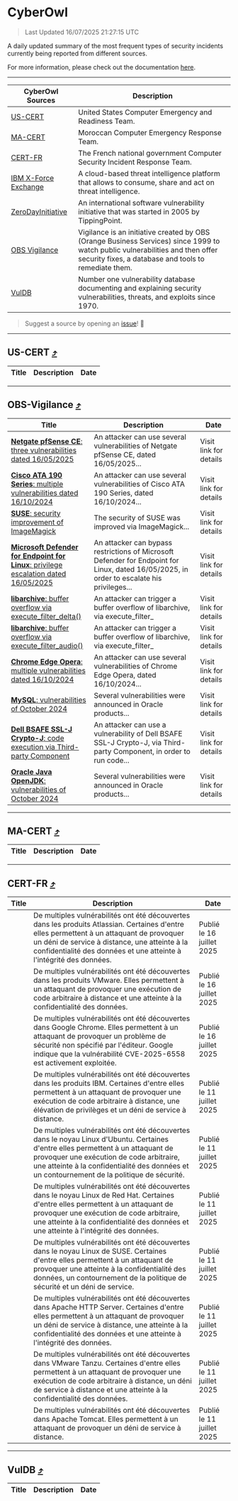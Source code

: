 
 <div id='top'></div>

# CyberOwl

 > Last Updated 16/07/2025 21:27:15 UTC
 
 A daily updated summary of the most frequent types of security incidents currently being reported from different sources.
 
 For more information, please check out the documentation [here](./docs/README.md).
 
 ---
 |CyberOwl Sources|Description|
 |---|---|
 |[US-CERT](#us-cert-arrow_heading_up)|United States Computer Emergency and Readiness Team.|
 |[MA-CERT](#ma-cert-arrow_heading_up)|Moroccan Computer Emergency Response Team.|
 |[CERT-FR](#cert-fr-arrow_heading_up)|The French national government Computer Security Incident Response Team.|
 |[IBM X-Force Exchange](#ibmcloud-arrow_heading_up)|A cloud-based threat intelligence platform that allows to consume, share and act on threat intelligence.|
 |[ZeroDayInitiative](#zerodayinitiative-arrow_heading_up)|An international software vulnerability initiative that was started in 2005 by TippingPoint.|
 |[OBS Vigilance](#obs-vigilance-arrow_heading_up)|Vigilance is an initiative created by OBS (Orange Business Services) since 1999 to watch public vulnerabilities and then offer security fixes, a database and tools to remediate them.|
 |[VulDB](#vuldb-arrow_heading_up)|Number one vulnerability database documenting and explaining security vulnerabilities, threats, and exploits since 1970.|
 
 > Suggest a source by opening an [issue](https://github.com/karimhabush/cyberowl/issues)! :raised_hands:
 ---

## US-CERT [:arrow_heading_up:](#cyberowl)

 |Title|Description|Date|
 |---|---|---|
 
 ---

## OBS-Vigilance [:arrow_heading_up:](#cyberowl)

 |Title|Description|Date|
 |---|---|---|
 |[<a href="https://vigilance.fr/vulnerability/Netgate-pfSense-CE-three-vulnerabilities-dated-16-05-2025-47194" class="noirorange"><b>Netgate pfSense CE</b>: three vulnerabilities dated 16/05/2025</a>](https://vigilance.fr/vulnerability/Netgate-pfSense-CE-three-vulnerabilities-dated-16-05-2025-47194)|An attacker can use several vulnerabilities of Netgate pfSense CE, dated 16/05/2025...|Visit link for details|
 |[<a href="https://vigilance.fr/vulnerability/Cisco-ATA-190-Series-multiple-vulnerabilities-dated-16-10-2024-45414" class="noirorange"><b>Cisco ATA 190 Series</b>: multiple vulnerabilities dated 16/10/2024</a>](https://vigilance.fr/vulnerability/Cisco-ATA-190-Series-multiple-vulnerabilities-dated-16-10-2024-45414)|An attacker can use several vulnerabilities of Cisco ATA 190 Series, dated 16/10/2024...|Visit link for details|
 |[<a href="https://vigilance.fr/vulnerability/SUSE-security-improvement-of-ImageMagick-47577" class="noirorange"><b>SUSE</b>: security improvement of ImageMagick</a>](https://vigilance.fr/vulnerability/SUSE-security-improvement-of-ImageMagick-47577)|The security of SUSE was improved via ImageMagick...|Visit link for details|
 |[<a href="https://vigilance.fr/vulnerability/Microsoft-Defender-for-Endpoint-for-Linux-privilege-escalation-dated-16-05-2025-47185" class="noirorange"><b>Microsoft Defender for Endpoint for Linux</b>: privilege escalation dated 16/05/2025</a>](https://vigilance.fr/vulnerability/Microsoft-Defender-for-Endpoint-for-Linux-privilege-escalation-dated-16-05-2025-47185)|An attacker can bypass restrictions of Microsoft Defender for Endpoint for Linux, dated 16/05/2025, in order to escalate his privileges...|Visit link for details|
 |[<a href="https://vigilance.fr/vulnerability/libarchive-buffer-overflow-via-execute-filter-delta-45406" class="noirorange"><b>libarchive</b>: buffer overflow via execute_filter_<wbr>delta()</wbr></a>](https://vigilance.fr/vulnerability/libarchive-buffer-overflow-via-execute-filter-delta-45406)|An attacker can trigger a buffer overflow of libarchive, via execute_filter_|Visit link for details|
 |[<a href="https://vigilance.fr/vulnerability/libarchive-buffer-overflow-via-execute-filter-audio-45405" class="noirorange"><b>libarchive</b>: buffer overflow via execute_filter_<wbr>audio()</wbr></a>](https://vigilance.fr/vulnerability/libarchive-buffer-overflow-via-execute-filter-audio-45405)|An attacker can trigger a buffer overflow of libarchive, via execute_filter_|Visit link for details|
 |[<a href="https://vigilance.fr/vulnerability/Chrome-Edge-Opera-multiple-vulnerabilities-dated-16-10-2024-45404" class="noirorange"><b>Chrome  Edge  Opera</b>: multiple vulnerabilities dated 16/10/2024</a>](https://vigilance.fr/vulnerability/Chrome-Edge-Opera-multiple-vulnerabilities-dated-16-10-2024-45404)|An attacker can use several vulnerabilities of Chrome  Edge  Opera, dated 16/10/2024...|Visit link for details|
 |[<a href="https://vigilance.fr/vulnerability/MySQL-vulnerabilities-of-October-2024-45398" class="noirorange"><b>MySQL</b>: vulnerabilities of October 2024</a>](https://vigilance.fr/vulnerability/MySQL-vulnerabilities-of-October-2024-45398)|Several vulnerabilities were announced in Oracle products...|Visit link for details|
 |[<a href="https://vigilance.fr/vulnerability/Dell-BSAFE-SSL-J-Crypto-J-code-execution-via-Third-party-Component-45397" class="noirorange"><b>Dell BSAFE SSL-J  Crypto-J</b>: code execution via Third-party Component</a>](https://vigilance.fr/vulnerability/Dell-BSAFE-SSL-J-Crypto-J-code-execution-via-Third-party-Component-45397)|An attacker can use a vulnerability of Dell BSAFE SSL-J  Crypto-J, via Third-party Component, in order to run code...|Visit link for details|
 |[<a href="https://vigilance.fr/vulnerability/Oracle-Java-OpenJDK-vulnerabilities-of-October-2024-45394" class="noirorange"><b>Oracle Java  OpenJDK</b>: vulnerabilities of October 2024</a>](https://vigilance.fr/vulnerability/Oracle-Java-OpenJDK-vulnerabilities-of-October-2024-45394)|Several vulnerabilities were announced in Oracle products...|Visit link for details|
 
 ---

## MA-CERT [:arrow_heading_up:](#cyberowl)

 |Title|Description|Date|
 |---|---|---|
 
 ---

## CERT-FR [:arrow_heading_up:](#cyberowl)

 |Title|Description|Date|
 |---|---|---|
 |[](https://www.cert.ssi.gouv.fr/avis/CERTFR-2025-AVI-0593/)|De multiples vulnérabilités ont été découvertes dans les produits Atlassian. Certaines d'entre elles permettent à un attaquant de provoquer un déni de service à distance, une atteinte à la confidentialité des données et une atteinte à l'intégrité des données.|Publié le 16 juillet 2025|
 |[](https://www.cert.ssi.gouv.fr/avis/CERTFR-2025-AVI-0592/)|De multiples vulnérabilités ont été découvertes dans les produits VMware. Elles permettent à un attaquant de provoquer une exécution de code arbitraire à distance et une atteinte à la confidentialité des données.|Publié le 16 juillet 2025|
 |[](https://www.cert.ssi.gouv.fr/avis/CERTFR-2025-AVI-0591/)|De multiples vulnérabilités ont été découvertes dans Google Chrome. Elles permettent à un attaquant de provoquer un problème de sécurité non spécifié par l'éditeur. Google indique que la vulnérabilité CVE-2025-6558 est activement exploitée.|Publié le 16 juillet 2025|
 |[](https://www.cert.ssi.gouv.fr/avis/CERTFR-2025-AVI-0590/)|De multiples vulnérabilités ont été découvertes dans les produits IBM. Certaines d'entre elles permettent à un attaquant de provoquer une exécution de code arbitraire à distance, une élévation de privilèges et un déni de service à distance.|Publié le 11 juillet 2025|
 |[](https://www.cert.ssi.gouv.fr/avis/CERTFR-2025-AVI-0589/)|De multiples vulnérabilités ont été découvertes dans le noyau Linux d'Ubuntu. Certaines d'entre elles permettent à un attaquant de provoquer une exécution de code arbitraire, une atteinte à la confidentialité des données et un contournement de la politique de sécurité.|Publié le 11 juillet 2025|
 |[](https://www.cert.ssi.gouv.fr/avis/CERTFR-2025-AVI-0588/)|De multiples vulnérabilités ont été découvertes dans le noyau Linux de Red Hat. Certaines d'entre elles permettent à un attaquant de provoquer une exécution de code arbitraire, une atteinte à la confidentialité des données et une atteinte à l'intégrité des données.|Publié le 11 juillet 2025|
 |[](https://www.cert.ssi.gouv.fr/avis/CERTFR-2025-AVI-0587/)|De multiples vulnérabilités ont été découvertes dans le noyau Linux de SUSE. Certaines d'entre elles permettent à un attaquant de provoquer une atteinte à la confidentialité des données, un contournement de la politique de sécurité et un déni de service.|Publié le 11 juillet 2025|
 |[](https://www.cert.ssi.gouv.fr/avis/CERTFR-2025-AVI-0586/)|De multiples vulnérabilités ont été découvertes dans Apache HTTP Server. Certaines d'entre elles permettent à un attaquant de provoquer un déni de service à distance, une atteinte à la confidentialité des données et une atteinte à l'intégrité des données.|Publié le 11 juillet 2025|
 |[](https://www.cert.ssi.gouv.fr/avis/CERTFR-2025-AVI-0585/)|De multiples vulnérabilités ont été découvertes dans VMware Tanzu. Certaines d'entre elles permettent à un attaquant de provoquer une exécution de code arbitraire à distance, un déni de service à distance et une atteinte à la confidentialité des données.|Publié le 11 juillet 2025|
 |[](https://www.cert.ssi.gouv.fr/avis/CERTFR-2025-AVI-0584/)|De multiples vulnérabilités ont été découvertes dans Apache Tomcat. Elles permettent à un attaquant de provoquer un déni de service à distance.|Publié le 11 juillet 2025|
 
 ---

## VulDB [:arrow_heading_up:](#cyberowl)

 |Title|Description|Date|
 |---|---|---|
 